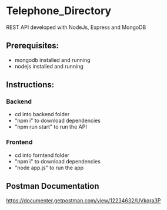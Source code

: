 # Telephone_Directory
REST API developed with NodeJs, Express and MongoDB  
## Prerequisites:  
* mongodb installed and running
* nodejs installed and running
## Instructions:  
### Backend  
* cd into backend folder
* "npm i" to download dependencies
* "npm run start" to run the API
### Frontend
* cd into forntend folder
* "npm i" to download dependencies
* "node app.js" to run the app
## Postman Documentation  
https://documenter.getpostman.com/view/12234632/UVkqra3P
